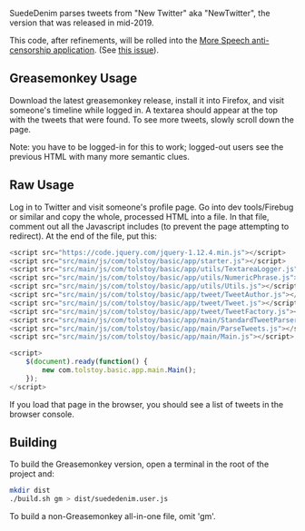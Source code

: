 SuedeDenim parses tweets from "New Twitter" aka "NewTwitter", the version that was released in mid-2019.

This code, after refinements, will be rolled into the
[More Speech anti-censorship application](https://github.com/TolstoyDotCom/more-speech).
(See [this issue](https://github.com/TolstoyDotCom/more-speech/issues/2)).

Greasemonkey Usage
------
Download the latest greasemonkey release, install it into Firefox, and visit someone's timeline
while logged in. A textarea should appear at the top with the tweets that were found. To see
more tweets, slowly scroll down the page.

Note: you have to be logged-in for this to work; logged-out users see the previous HTML with
many more semantic clues.

Raw Usage
------
Log in to Twitter and visit someone's profile page. Go into dev tools/Firebug or similar and copy
the whole, processed HTML into a file. In that file, comment out all the Javascript includes (to prevent the page
attempting to redirect). At the end of the file, put this:

```javascript
<script src="https://code.jquery.com/jquery-1.12.4.min.js"></script>
<script src="src/main/js/com/tolstoy/basic/app/starter.js"></script>
<script src="src/main/js/com/tolstoy/basic/app/utils/TextareaLogger.js"></script>
<script src="src/main/js/com/tolstoy/basic/app/utils/NumericPhrase.js"></script>
<script src="src/main/js/com/tolstoy/basic/app/utils/Utils.js"></script>
<script src="src/main/js/com/tolstoy/basic/app/tweet/TweetAuthor.js"></script>
<script src="src/main/js/com/tolstoy/basic/app/tweet/Tweet.js"></script>
<script src="src/main/js/com/tolstoy/basic/app/tweet/TweetFactory.js"></script>
<script src="src/main/js/com/tolstoy/basic/app/main/StandardTweetParserFunctions.js"></script>
<script src="src/main/js/com/tolstoy/basic/app/main/ParseTweets.js"></script>
<script src="src/main/js/com/tolstoy/basic/app/main/Main.js"></script>

<script>
	$(document).ready(function() {
		new com.tolstoy.basic.app.main.Main();
	});
</script>
```

If you load that page in the browser, you should see a list of tweets in the browser console.


Building
------
To build the Greasemonkey version, open a terminal in the root of the project and:

```bash
mkdir dist
./build.sh gm > dist/suededenim.user.js
```
To build a non-Greasemonkey all-in-one file, omit 'gm'.
